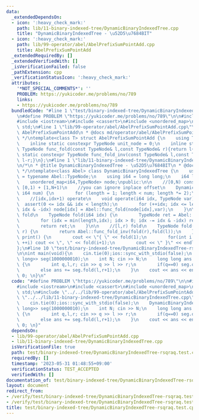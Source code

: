 ```yaml
---
data:
  _extendedDependsOn:
  - icon: ':heavy_check_mark:'
    path: lib/11-binary-indexed-tree/DynamicBinaryIndexedTree.cpp
    title: "DynamicBinaryIndexedTree - \u52D5\u7684BIT"
  - icon: ':heavy_check_mark:'
    path: lib/99-operator/abel/AbelPrefixSumPointAdd.cpp
    title: AbelPrefixSumPointAdd
  _extendedRequiredBy: []
  _extendedVerifiedWith: []
  _isVerificationFailed: false
  _pathExtension: cpp
  _verificationStatusIcon: ':heavy_check_mark:'
  attributes:
    '*NOT_SPECIAL_COMMENTS*': ''
    PROBLEM: https://yukicoder.me/problems/no/789
    links:
    - https://yukicoder.me/problems/no/789
  bundledCode: "#line 1 \"test/binary-indexed-tree/DynamicBinaryIndexedTree-rsqraq.test.cpp\"\
    \n#define PROBLEM \"https://yukicoder.me/problems/no/789\"\n\n#include <vector>\n\
    #include <iostream>\n#include <cassert>\n#include <unordered_map>\nusing namespace\
    \ std;\n#line 1 \"lib/99-operator/abel/AbelPrefixSumPointAdd.cpp\"\n/*\n * @title\
    \ AbelPrefixSumPointAdd\n * @docs md/operator/abel/AbelPrefixSumPointAdd.md\n\
    \ */\ntemplate<class T> struct AbelPrefixSumPointAdd {\n    using TypeNode = T;\n\
    \    inline static constexpr TypeNode unit_node = 0;\n    inline static constexpr\
    \ TypeNode func_fold(const TypeNode& l,const TypeNode& r){return l+r;}\n    inline\
    \ static constexpr TypeNode func_fold_inv(const TypeNode& l,const TypeNode& r){return\
    \ l-r;}\n};\n#line 1 \"lib/11-binary-indexed-tree/DynamicBinaryIndexedTree.cpp\"\
    \n/*\n * @title DynamicBinaryIndexedTree - \u52D5\u7684BIT\n * @docs md/binary-indexed-tree/DynamicBinaryIndexedTree.md\n\
    \ */\ntemplate<class Abel> class DynamicBinaryIndexedTree {\n    using TypeNode\
    \ = typename Abel::TypeNode;\n    using i64 = long long;\n    i64 length;\n\n\
    \    unordered_map<i64,TypeNode> node;\npublic:\n\n    //[0,N) constructed, inplace\
    \ [0,1) + [1,N+1)\n    //you can ignore inplace offset\n    DynamicBinaryIndexedTree(const\
    \ i64 num) {\n        for (length = 1; length < num; length *= 2);\n    }\n\n\
    \    //[idx,idx+1) operate\n    void operate(i64 idx, TypeNode var) {\n      \
    \  assert(0 <= idx && idx < length);\n        for (++idx; idx <= length; idx +=\
    \ idx & -idx) node[idx] = Abel::func_fold(node[idx],var);\n    }\n\n    //[0,idx)\
    \ fold\n    TypeNode fold(i64 idx) {\n        TypeNode ret = Abel::unit_node;\n\
    \        for (idx = min(length,idx); idx > 0; idx -= idx & -idx) ret = Abel::func_fold(ret,node[idx]);\n\
    \        return ret;\n    }\n\n    //[l,r) fold\n    TypeNode fold(i64 l, i64\
    \ r) {\n        return Abel::func_fold_inv(fold(r),fold(l));\n    }\n\n    void\
    \ print() {\n        cout << \"{ \" << fold(1);\n        for(int i = 1; i < length;\
    \ ++i) cout << \", \" << fold(i+1);\n        cout << \" }\" << endl;\n    }\n\
    };\n#line 10 \"test/binary-indexed-tree/DynamicBinaryIndexedTree-rsqraq.test.cpp\"\
    \n\nint main(void){\n    cin.tie(0);ios::sync_with_stdio(false);\n    DynamicBinaryIndexedTree<AbelPrefixSumPointAdd<long\
    \ long>> seg(1000000010);\n    int N; cin >> N;\n    long long ans = 0;\n    while(N--)\
    \ {\n        int q,l,r; cin >> q >> l >> r;\n        if(q==0) seg.operate(l,r);\n\
    \        else ans += seg.fold(l,r+1);\n    }\n    cout << ans << endl;\n    return\
    \ 0; \n}\n"
  code: "#define PROBLEM \"https://yukicoder.me/problems/no/789\"\n\n#include <vector>\n\
    #include <iostream>\n#include <cassert>\n#include <unordered_map>\nusing namespace\
    \ std;\n#include \"../../lib/99-operator/abel/AbelPrefixSumPointAdd.cpp\"\n#include\
    \ \"../../lib/11-binary-indexed-tree/DynamicBinaryIndexedTree.cpp\"\n\nint main(void){\n\
    \    cin.tie(0);ios::sync_with_stdio(false);\n    DynamicBinaryIndexedTree<AbelPrefixSumPointAdd<long\
    \ long>> seg(1000000010);\n    int N; cin >> N;\n    long long ans = 0;\n    while(N--)\
    \ {\n        int q,l,r; cin >> q >> l >> r;\n        if(q==0) seg.operate(l,r);\n\
    \        else ans += seg.fold(l,r+1);\n    }\n    cout << ans << endl;\n    return\
    \ 0; \n}"
  dependsOn:
  - lib/99-operator/abel/AbelPrefixSumPointAdd.cpp
  - lib/11-binary-indexed-tree/DynamicBinaryIndexedTree.cpp
  isVerificationFile: true
  path: test/binary-indexed-tree/DynamicBinaryIndexedTree-rsqraq.test.cpp
  requiredBy: []
  timestamp: '2023-05-31 01:48:55+09:00'
  verificationStatus: TEST_ACCEPTED
  verifiedWith: []
documentation_of: test/binary-indexed-tree/DynamicBinaryIndexedTree-rsqraq.test.cpp
layout: document
redirect_from:
- /verify/test/binary-indexed-tree/DynamicBinaryIndexedTree-rsqraq.test.cpp
- /verify/test/binary-indexed-tree/DynamicBinaryIndexedTree-rsqraq.test.cpp.html
title: test/binary-indexed-tree/DynamicBinaryIndexedTree-rsqraq.test.cpp
---
```


